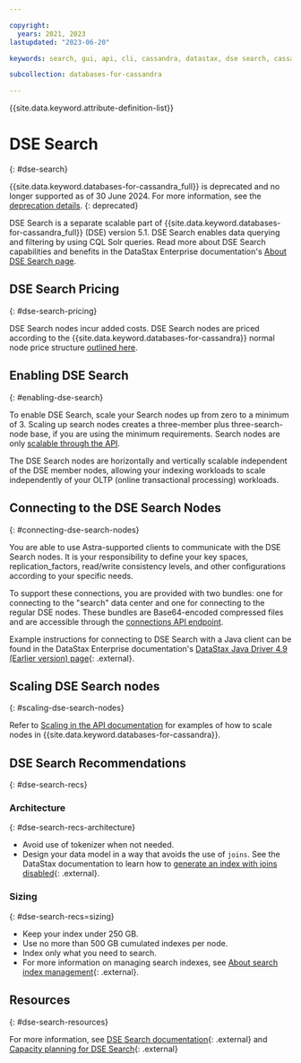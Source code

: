 ```yaml
---

copyright:
  years: 2021, 2023
lastupdated: "2023-06-20"

keywords: search, gui, api, cli, cassandra, datastax, dse search, cassandra search

subcollection: databases-for-cassandra

---
```


{{site.data.keyword.attribute-definition-list}}

# DSE Search 
{: #dse-search}

{{site.data.keyword.databases-for-cassandra_full}} is deprecated and no longer supported as of 30 June 2024. For more information, see the [deprecation details](/docs/databases-for-cassandra?topic=databases-for-cassandra-deprecation#dep_details).
{: deprecated}

DSE Search is a separate scalable part of {{site.data.keyword.databases-for-cassandra_full}} (DSE) version 5.1. DSE Search enables data querying and filtering by using CQL Solr queries. Read more about DSE Search capabilities and benefits in the DataStax Enterprise documentation's [About DSE Search page](https://docs.datastax.com/en/dse/5.1/dse-dev/datastax_enterprise/search/searchAbout.html). 

## DSE Search Pricing
{: #dse-search-pricing}

DSE Search nodes incur added costs. DSE Search nodes are priced according to the {{site.data.keyword.databases-for-cassandra}} normal node price structure [outlined here](/docs/databases-for-cassandra?topic=databases-for-cassandra-pricing). 

## Enabling DSE Search
{: #enabling-dse-search}

To enable DSE Search, scale your Search nodes up from zero to a minimum of 3. Scaling up search nodes creates a three-member plus three-search-node base, if you are using the minimum requirements. Search nodes are only [scalable through the API](/docs/databases-for-cassandra?topic=databases-for-cassandra-horizontal-scaling#adding-nodes-through-the-api).

The DSE Search nodes are horizontally and vertically scalable independent of the DSE member nodes, allowing your indexing workloads to scale independently of your OLTP (online transactional processing) workloads.

## Connecting to the DSE Search Nodes
{: #connecting-dse-search-nodes}

You are able to use Astra-supported clients to communicate with the DSE Search nodes. It is your responsibility to define your key spaces, replication_factors, read/write consistency levels, and other configurations according to your specific needs. 

To support these connections, you are provided with two bundles: one for connecting to the "search" data center and one for connecting to the regular DSE nodes. These bundles are Base64-encoded compressed files and are accessible through the [connections API endpoint](https://pages.github.ibm.com/compose/apidocs/cloud-databases-api-static.html#tag/Connections).

Example instructions for connecting to DSE Search with a Java client can be found in the DataStax Enterprise documentation's [DataStax Java Driver 4.9 (Earlier version) page](https://docs.datastax.com/en/developer/java-driver/4.9/manual/core/statements/){: .external}.


## Scaling DSE Search nodes
{: #scaling-dse-search-nodes}

Refer to [Scaling in the API documentation](/docs/databases-for-cassandra?topic=databases-for-cassandra-resources-scaling#scaling-in-the-api) for examples of how to scale nodes in {{site.data.keyword.databases-for-cassandra}}. 

## DSE Search Recommendations
{: #dse-search-recs}

### Architecture
{: #dse-search-recs-architecture}

- Avoid use of tokenizer when not needed.
- Design your data model in a way that avoids the use of `joins`. See the DataStax documentation to learn how to [generate an index with joins disabled](https://docs.datastax.com/en/dse/5.1/dse-dev/datastax_enterprise/search/createSiDisableJoins.html){: .external}. 

### Sizing
{: #dse-search-recs=sizing}

- Keep your index under 250 GB.
- Use no more than 500 GB cumulated indexes per node.
- Index only what you need to search.
- For more information on managing search indexes, see [About search index management](https://docs.datastax.com/en/dse/5.1/dse-dev/datastax_enterprise/search/indexMgmt.html){: .external}.

## Resources
{: #dse-search-resources}

For more information, see [DSE Search documentation](https://docs.datastax.com/en/dse/5.1/dse-dev/datastax_enterprise/search/searchTOC.html){: .external} and [Capacity planning for DSE Search](https://docs.datastax.com/en/dse-planning/doc/planning/capacityPlanningSearch.html){: .external}

